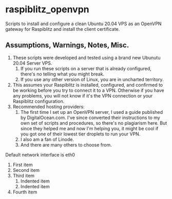 # raspiblitz_openvpn
Scripts to install and configure a clean Ubuntu 20.04 VPS as an OpenVPN gateway for Raspiblitz and install the client certificate.

## Assumptions, Warnings, Notes, Misc.
1. These scripts were developed and tested using a brand new Ubunutu 20.04 Server VPS. 
    1. If you run these scripts on a server that is already configured, there's no telling what you might break.
    2. If you use any other version of Linux, you are in uncharted territory.
2. This assumes your Raspiblitz is installed, configured, and confirmed to be working before you try to connect it to a VPN. Otherwise if you have any problems, you will not know if it's the VPN connection or your Raspiblitz configuration.
3. Recommended hosting providers:
    1. The first time I set up an OpenVPN server, I used a guide published by DigitalOcean.com. I've since converted their instructions to my own set of scripts and procedures, so there's no plagiarism here. But since they helped me and now I'm helping you, it might be cool if you got one of their lowest tier droplets to run your VPN.
    2. I also am a fan of Linode.
    3. And there are many others to choose from.



Default network interface is eth0


1. First item
2. Second item
3. Third item
    1. Indented item
    2. Indented item
4. Fourth item
